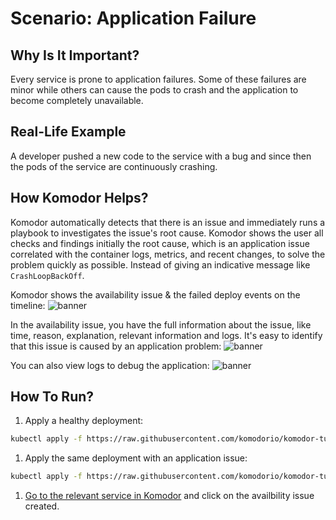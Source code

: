 # Scenario: Application Failure

## Why Is It Important?
Every service is prone to application failures. Some of these failures are minor while others can cause the pods to crash and the application to become completely unavailable. 

## Real-Life Example
A developer pushed a new code to the service with a bug and since then the pods of the service are continuously crashing. 

## How Komodor Helps?
Komodor automatically detects that there is an issue and immediately runs a playbook to investigates the issue's root cause.
Komodor shows the user all checks and findings initially the root cause, which is an application issue correlated with
the container logs, metrics, and recent changes, to solve the problem quickly as possible. Instead of giving an indicative message like `CrashLoopBackOff`.


Komodor shows the availability issue & the failed deploy events on the timeline:
![banner](../../assets/img/failure-scenarios/application-issue-availability-issue-detected.png)

In the availability issue, you have the full information about the issue, like time, reason, explanation, relevant information and logs. It's easy to identify that this issue is caused by an application problem:
![banner](../../assets/img/failure-scenarios/application-issue-event.png)

You can also view logs to debug the application:
![banner](../../assets/img/failure-scenarios/application-issue-logs.png)


## How To Run?
1. Apply a healthy deployment:
``` bash
kubectl apply -f https://raw.githubusercontent.com/komodorio/komodor-tutorials/master/failure-scenarios/application-error-with-exception/simple-application.yaml
```

1. Apply the same deployment with an application issue:
``` bash
kubectl apply -f https://raw.githubusercontent.com/komodorio/komodor-tutorials/master/failure-scenarios/application-error-with-exception/application-error.yaml
```
1. [Go to the relevant service in Komodor](https://app.komodor.com/services?textFilter=komo-application-error) and click on the availbility issue created.
